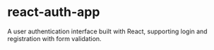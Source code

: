 # react-auth-app
A user authentication interface built with React, supporting login and registration with form validation.
